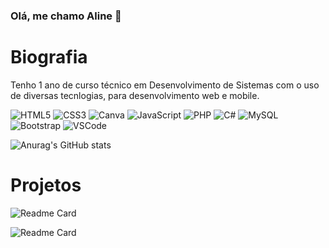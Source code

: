 ### Olá, me chamo Aline 👋

# Biografia

Tenho 1 ano de curso técnico em Desenvolvimento de Sistemas com o uso de diversas tecnlogias, para desenvolvimento web e mobile.

![HTML5](https://img.shields.io/badge/HTML5-E34F26?style=for-the-badge&logo=html5&logoColor=white)
![CSS3](https://img.shields.io/badge/CSS3-1572B6?style=for-the-badge&logo=css3&logoColor=white)
![Canva](https://img.shields.io/badge/Canva-%2300C4CC.svg?&style=for-the-badge&logo=Canva&logoColor=white)
![JavaScript](https://img.shields.io/badge/JavaScript-323330?style=for-the-badge&logo=javascript&logoColor=F7DF1E)
![PHP](https://img.shields.io/badge/PHP-777BB4?style=for-the-badge&logo=php&logoColor=white)
![C#](https://img.shields.io/badge/C%23-239120?style=for-the-badge&logo=c-sharp&logoColor=white)
![MySQL](https://img.shields.io/badge/MySQL-005C84?style=for-the-badge&logo=mysql&logoColor=white)
![Bootstrap](https://img.shields.io/badge/Bootstrap-563D7C?style=for-the-badge&logo=bootstrap&logoColor=white)
![VSCode](https://img.shields.io/badge/VSCode-0078D4?style=for-the-badge&logo=visual%20studio%20code&logoColor=white)

![Anurag's GitHub stats](https://github-readme-stats.vercel.app/api?username=Alinerock&show_icons=true&theme=tokyonight)

# Projetos

![Readme Card](https://github-readme-stats.vercel.app/api/pin/?username=Alinerock&repo=Testando.github.io)

![Readme Card](https://github-readme-stats.vercel.app/api/pin/?username=Alinerock&repo=Tecnico_1Mod)

<!--
# Contato

[<img scr="https://img.shields.io/badge/LinkedIn-0077B5?style=for-the-badge&logo=linkedin&logoColor=white" alt="Linkedin" height="30">](linkedin.com/in/aline)
-->





<!--
**Alinerock/Alinerock** is a ✨ _special_ ✨ repository because its `README.md` (this file) appears on your GitHub profile.

Here are some ideas to get you started:

- 🔭 I’m currently working on ...
- 🌱 I’m currently learning ...
- 👯 I’m looking to collaborate on ...
- 🤔 I’m looking for help with ...
- 💬 Ask me about ...
- 📫 How to reach me: ...
- 😄 Pronouns: ...
- ⚡ Fun fact: ...
-->
